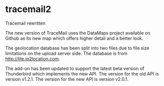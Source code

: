 # tracemail2
Tracemail rewritten

The new version of TraceMail uses the DataMaps project available on Github as its new map which offers higher detail and a better look.

The geolocation database has been split into two files due to file size limitations on the upload server side.
The database is from http://lite.ip2location.com.

The add-on has been updated to support the latest beta version of Thunderbird which implements the new API.
The version for the old API is version v1.2.1.
The version for the new API is version v2.0.1.
